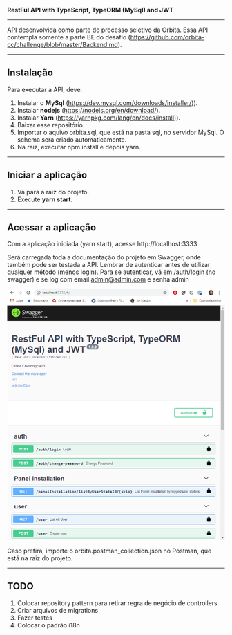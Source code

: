 **RestFul API with TypeScript, TypeORM (MySql) and JWT**

---

API desenvolvida como parte do processo seletivo da Orbita.
Essa API contempla somente a parte BE do desafio (https://github.com/orbita-cc/challenge/blob/master/Backend.md).

---

## Instalação

Para executar a API, deve:

1. Instalar o **MySql** (https://dev.mysql.com/downloads/installer/)).
2. Instalar **nodejs** (https://nodejs.org/en/download/).
3. Instalar **Yarn** (https://yarnpkg.com/lang/en/docs/install)).
4. Baixar esse repositório.
5. Importar o aquivo orbita.sql, que está na pasta sql, no servidor MySql. O schema sera criado automaticamente.
6. Na raiz, executar npm install e depois yarn.

---

## Iniciar a aplicação

1. Vá para a raiz do projeto.
2. Execute **yarn start**.

---

## Acessar a aplicação

Com a aplicação iniciada (yarn start), acesse http://localhost:3333

Será carregada toda a documentação do projeto em Swagger, onde também pode ser testada a API. Lembrar de autenticar antes de utilizar qualquer método (menos login). Para se autenticar, vá em /auth/login (no swagger) e se log com email admin@admin.com e senha admin

![Swagger API](swagger_api.png?raw=true "Swagger API")

Caso prefira, importe o orbita.postman_collection.json no Postman, que está na raiz do projeto.

---

## TODO

1. Colocar repository pattern para retirar regra de negócio de controllers
2. Criar arquivos de migrations
3. Fazer testes
4. Colocar o padrão i18n
